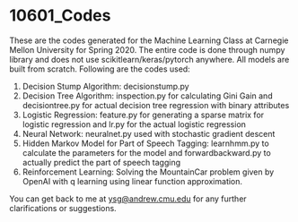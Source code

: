 # 10601_Codes
These are the codes generated for the Machine Learning Class at Carnegie Mellon University for Spring 2020. 
The entire code is done through numpy library and does not use scikitlearn/keras/pytorch anywhere. All models are built from scratch.
Following are the codes used:
1. Decision Stump Algorithm: decisionstump.py
2. Decision Tree Algorithm: inspection.py for calculating Gini Gain and decisiontree.py for actual decision tree regression with binary attributes
3. Logistic Regression: feature.py for generating a sparse matrix for logistic regression and lr.py for the actual logistic regression
4. Neural Network: neuralnet.py used with stochastic gradient descent 
5. Hidden Markov Model for Part of Speech Tagging: learnhmm.py to calculate the parameters for the model and forwardbackward.py to actually predict the part of speech tagging
6. Reinforcement Learning: Solving the MountainCar problem given by OpenAI with q learning using linear function approximation.

You can get back to me at ysg@andrew.cmu.edu for any further clarifications or suggestions.
